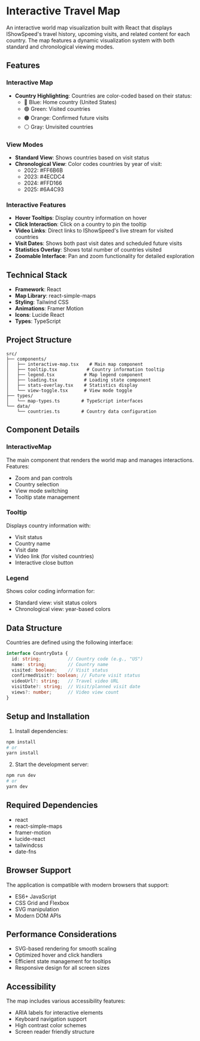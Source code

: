 # Interactive Travel Map

An interactive world map visualization built with React that displays IShowSpeed's travel history, upcoming visits, and related content for each country. The map features a dynamic visualization system with both standard and chronological viewing modes.

## Features

### Interactive Map
- **Country Highlighting**: Countries are color-coded based on their status:
  - 🔵 Blue: Home country (United States)
  - 🟢 Green: Visited countries
  - 🟠 Orange: Confirmed future visits
  - ⚪ Gray: Unvisited countries

### View Modes
- **Standard View**: Shows countries based on visit status
- **Chronological View**: Color codes countries by year of visit:
  - 2022: #FF6B6B
  - 2023: #4ECDC4
  - 2024: #FFD166
  - 2025: #6A4C93

### Interactive Features
- **Hover Tooltips**: Display country information on hover
- **Click Interaction**: Click on a country to pin the tooltip
- **Video Links**: Direct links to IShowSpeed's live stream for visited countries
- **Visit Dates**: Shows both past visit dates and scheduled future visits
- **Statistics Overlay**: Shows total number of countries visited
- **Zoomable Interface**: Pan and zoom functionality for detailed exploration

## Technical Stack

- **Framework**: React
- **Map Library**: react-simple-maps
- **Styling**: Tailwind CSS
- **Animations**: Framer Motion
- **Icons**: Lucide React
- **Types**: TypeScript

## Project Structure

```
src/
├── components/
│   ├── interactive-map.tsx    # Main map component
│   ├── tooltip.tsx           # Country information tooltip
│   ├── legend.tsx           # Map legend component
│   ├── loading.tsx          # Loading state component
│   ├── stats-overlay.tsx    # Statistics display
│   └── view-toggle.tsx      # View mode toggle
├── types/
│   └── map-types.ts        # TypeScript interfaces
└── data/
    └── countries.ts        # Country data configuration
```

## Component Details

### InteractiveMap
The main component that renders the world map and manages interactions. Features:
- Zoom and pan controls
- Country selection
- View mode switching
- Tooltip state management

### Tooltip
Displays country information with:
- Visit status
- Country name
- Visit date
- Video link (for visited countries)
- Interactive close button

### Legend
Shows color coding information for:
- Standard view: visit status colors
- Chronological view: year-based colors

## Data Structure

Countries are defined using the following interface:

```typescript
interface CountryData {
  id: string;          // Country code (e.g., "US")
  name: string;        // Country name
  visited: boolean;    // Visit status
  confirmedVisit?: boolean; // Future visit status
  videoUrl?: string;   // Travel video URL
  visitDate?: string;  // Visit/planned visit date
  views?: number;      // Video view count
}
```

## Setup and Installation

1. Install dependencies:
```bash
npm install
# or
yarn install
```

2. Start the development server:
```bash
npm run dev
# or
yarn dev
```

## Required Dependencies

- react
- react-simple-maps
- framer-motion
- lucide-react
- tailwindcss
- date-fns

## Browser Support

The application is compatible with modern browsers that support:
- ES6+ JavaScript
- CSS Grid and Flexbox
- SVG manipulation
- Modern DOM APIs

## Performance Considerations

- SVG-based rendering for smooth scaling
- Optimized hover and click handlers
- Efficient state management for tooltips
- Responsive design for all screen sizes

## Accessibility

The map includes various accessibility features:
- ARIA labels for interactive elements
- Keyboard navigation support
- High contrast color schemes
- Screen reader friendly structure
